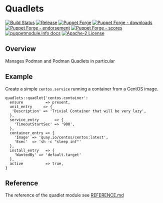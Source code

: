 # Quadlets

[![Build Status](https://github.com/voxpupuli/puppet-quadlets/workflows/CI/badge.svg)](https://github.com/voxpupuli/puppet-quadlets/actions?query=workflow%3ACI)
[![Release](https://github.com/voxpupuli/puppet-quadlets/actions/workflows/release.yml/badge.svg)](https://github.com/voxpupuli/puppet-quadlets/actions/workflows/release.yml)
[![Puppet Forge](https://img.shields.io/puppetforge/v/puppet/quadlets.svg)](https://forge.puppetlabs.com/puppet/quadlets)
[![Puppet Forge - downloads](https://img.shields.io/puppetforge/dt/puppet/quadlets.svg)](https://forge.puppetlabs.com/puppet/quadlets)
[![Puppet Forge - endorsement](https://img.shields.io/puppetforge/e/puppet/quadlets.svg)](https://forge.puppetlabs.com/puppet/quadlets)
[![Puppet Forge - scores](https://img.shields.io/puppetforge/f/puppet/quadlets.svg)](https://forge.puppetlabs.com/puppet/quadlets)
[![puppetmodule.info docs](https://www.puppetmodule.info/images/badge.svg)](https://www.puppetmodule.info/m/puppet-quadlets)
[![Apache-2 License](https://img.shields.io/github/license/voxpupuli/puppet-quadlets.svg)](LICENSE)

## Overview

Manages Podman and Podman Quadlets in particular

## Example

Create a simple `centos.service` running a container from a CentOS image.

```puppet
quadlets::quadlet{'centos.container':
  ensure          => present,
  unit_entry     => {
   'Description' => 'Trivial Container that will be very lazy',
  },
  service_entry       => {
    'TimeoutStartSec' => '900',
  },
  container_entry => {
    'Image' => 'quay.io/centos/centos:latest',
    'Exec'  => 'sh -c "sleep inf"'
  },
  install_entry   => {
    'WantedBy' => 'default.target'
  },
  active          => true,
}
```

## Reference

The reference of the quadlet module see [REFERENCE.md](REFERENCE.md)
